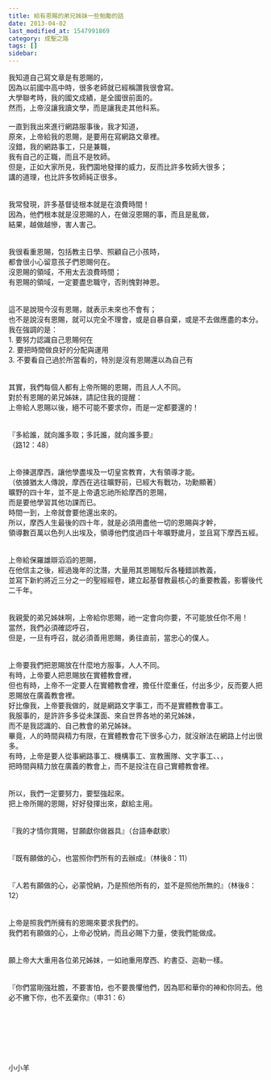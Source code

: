 ```yaml
---
title: 給有恩賜的弟兄姊妹一些勉勵的話
date: 2013-04-02
last_modified_at: 1547991869
category: 成聖之路
tags: []
sidebar: 
---
```


<p>我知道自己寫文章是有恩賜的，<br/>因為以前國中高中時，很多老師就已經稱讚我很會寫。<br/>大學聯考時，我的國文成績，是全國很前面的。<br/>然而，上帝沒讓我讀文學，而是讓我走其他科系。<br/><!--more--> <br/>一直到我出來進行網路服事後，我才知道，<br/>原來，上帝給我的恩賜，是要用在寫網路文章裡。<br/>沒錯，我的網路事工，只是兼職，<br/>我有自己的正職，而且不是牧師。<br/>但是，正如大家所見，我們園地發揮的威力，反而比許多牧師大很多；<br/>講的道理，也比許多牧師純正很多。<br/> <br/><br/>我常發現，許多基督徒根本就是在浪費時間！<br/>因為，他們根本就是沒恩賜的人，在做沒恩賜的事，而且是亂做，<br/>結果，越做越慘，害人害己。<br/><br/><br/>我很看重恩賜，包括教主日學、照顧自己小孩時，<br/>都會很小心留意孩子們恩賜何在。<br/>沒恩賜的領域，不用太去浪費時間；<br/>有恩賜的領域，一定要盡忠職守，否則愧對神恩。<br/><br/><br/>這不是說現今沒有恩賜，就表示未來也不會有；<br/>也不是說沒有恩賜，就可以完全不理會，或是自暴自棄，或是不去做應盡的本分。<br/>我在強調的是：<br/>1.	要努力認識自己恩賜何在<br/>2.	要把時間做良好的分配與運用<br/>3.	不要看自己過於所當看的，特別是沒有恩賜還以為自己有<br/><br/><br/>其實，我們每個人都有上帝所賜的恩賜，而且人人不同。<br/>對於有恩賜的弟兄姊妹，請記住我的提醒：<br/>上帝給人恩賜以後，絕不可能不要求你，而是一定都要還的！<br/> <br/><br/>『多給誰，就向誰多取；多託誰，就向誰多要』<br/>（路12：48）<br/><br/> <br/>上帝揀選摩西，讓他學盡埃及一切皇宮教育，大有領導才能。<br/>（依據猶太人傳說，摩西在逃往曠野前，已經大有戰功，功勳顯著）<br/>曠野的四十年，並不是上帝遺忘祂所給摩西的恩賜，<br/>而是要他學習其他功課而已。<br/>時間一到，上帝就會要他還出來的。<br/>所以，摩西人生最後的四十年，就是必須用盡他一切的恩賜與才幹，<br/>領導數百萬以色列人出埃及，領導他們度過四十年曠野歲月，並且寫下摩西五經。<br/><br/> <br/>上帝給保羅雄辯滔滔的恩賜，<br/>在他信主之後，經過幾年的沈潛，大量用其恩賜駁斥各種錯誤教義，<br/>並寫下新約將近三分之一的聖經經卷，建立起基督教最核心的重要教義，影響後代二千年。<br/><br/> <br/>我親愛的弟兄姊妹啊，上帝給你恩賜，祂一定會向你要，不可能放任你不用！<br/>當然，我們必須確認呼召，<br/>但是，一旦有呼召，就必須善用恩賜，勇往直前，當忠心的僕人。<br/><br/><br/>上帝要我們把恩賜放在什麼地方服事，人人不同。<br/>有時，上帝要人把恩賜放在實體教會裡，<br/>但也有時，上帝不一定要人在實體教會裡，擔任什麼重任，付出多少，反而要人把恩賜放在廣義教會裡。<br/>好比像我，上帝要我做的，就是網路文字事工，而不是實體教會事工。<br/>我服事的，是許許多多從未謀面、來自世界各地的弟兄姊妹，<br/>而不是我認識的、自己教會的弟兄姊妹。<br/>畢竟，人的時間與精力有限，在實體教會花下很多心力，就沒辦法在網路上付出很多。<br/>有時，上帝是要人從事網路事工、機構事工、宣教團隊、文字事工、、，<br/>把時間與精力放在廣義的教會上，而不是投注在自己實體教會裡。<br/><br/> <br/>所以，我們一定要努力，要堅強起來。<br/>把上帝所賜的恩賜，好好發揮出來，獻給主用。<br/><br/><br/>『我的才情你賞賜，甘願獻你做器具』（台語奉獻歌）<br/><br/> <br/>『既有願做的心，也當照你們所有的去辦成』（林後8：11）<br/><br/> <br/>『人若有願做的心，必蒙悅納，乃是照他所有的，並不是照他所無的』（林後8：12）<br/> <br/><br/>上帝是照我們所擁有的恩賜來要求我們的。<br/>我們若有願做的心，上帝必悅納，而且必賜下力量，使我們能做成。<br/> <br/> <br/>願上帝大大重用各位弟兄姊妹，一如祂重用摩西、約書亞、迦勒一樣。<br/><br/> <br/>『你們當剛強壯膽，不要害怕，也不要畏懼他們，因為耶和華你的神和你同去。他必不撇下你，也不丟棄你』（申31：6）<br/> <br/><br/><br/><br/><br/><br/><br/>小小羊<br/><br/><br/><br/><br/><br/><br/></p>